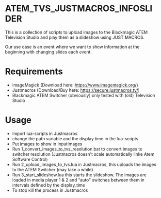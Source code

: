 # ATEM_TVS_JUSTMACROS_INFOSLIDER
This is a collection of scripts to upload images to the Blackmagic ATEM Television Studio and play them  as a slideshow using JUST MACROS.

Our use case is an event where we want to show information at the beginning with changing slides each event.

Requirements
=============

  + ImageMagick (Download here: https://www.imagemagick.org/)
  + Justmacros (Download/Buy here: https://secure.justmacros.tv/)
  + Blackmagic ATEM Switcher (obviously) only tested with (old) Television Studio

Usage
======

  + Import lua-scripts in Justmacros.
  + change the path variable and the display time in the lua-scripts
  + Put images to show in InputImages
  + Run 1_convert_images_to_tvs_resolution.bat to convert images to switcher resolution (Justmacros doesn't scale automatically linke Atem Software Control)
  + Run 2_upload_images_to_tvs.lua in Justmacros, this uploads the images to the ATEM Switcher (may take a while)
  + Run 3_start_slideshow.lua this starts the slideshow. The images are loaded in media player 1 & 2 and "auto" switches between them in intervals defined by the display_time
  + To stop kill the process in Justmacros
